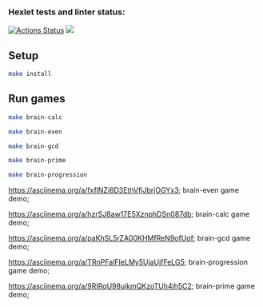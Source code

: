 ### Hexlet tests and linter status:
[![Actions Status](https://github.com/vlvch/js-starter-project-44/workflows/hexlet-check/badge.svg)](https://github.com/vlvch/js-starter-project-44/actions)
<a href="https://codeclimate.com/github/vlvch/js-starter-project-44/maintainability"><img src="https://api.codeclimate.com/v1/badges/7b6f0960f1f739f608e1/maintainability" /></a>

## Setup 
```bash
make install
```

## Run games
```bash
make brain-calc

make brain-even

make brain-gcd

make brain-prime

make brain-progression
```
https://asciinema.org/a/fxflNZi8D3EthVfjJbrjOGYx3; brain-even game demo;

https://asciinema.org/a/hzrSJ8aw17E5XznphDSn087db; brain-calc game demo;

https://asciinema.org/a/paKhSL5rZA00KHMfReN9ofUqf; brain-gcd game demo;

 https://asciinema.org/a/TRnPFalFIeLMy5UjaUjfFeLG5; brain-progression game demo;

 https://asciinema.org/a/9RIRqU98ujkmQKzoTUh4ih5C2; brain-prime game demo;